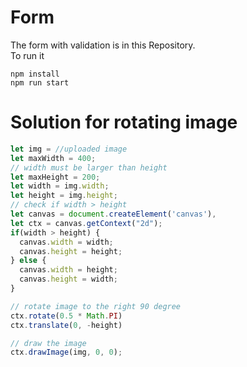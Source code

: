 # Form
The form with validation is in this Repository. <br>
To run it <br>
```
npm install
npm run start
```

# Solution for rotating image
```js
let img = //uploaded image
let maxWidth = 400;
// width must be larger than height
let maxHeight = 200;
let width = img.width;
let height = img.height;
// check if width > height
let canvas = document.createElement('canvas'),
let ctx = canvas.getContext("2d");
if(width > height) {
  canvas.width = width;
  canvas.height = height;
} else {
  canvas.width = height;
  canvas.height = width;
}

// rotate image to the right 90 degree
ctx.rotate(0.5 * Math.PI)
ctx.translate(0, -height)

// draw the image
ctx.drawImage(img, 0, 0);
```